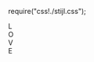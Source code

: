 require("css!./stijl.css");
<div id="container">
 <div class='l'>L</div>
 <div class='o'>O</div>
 <div class='v'>V</div>
 <div class='e'>E</div>
</div>
